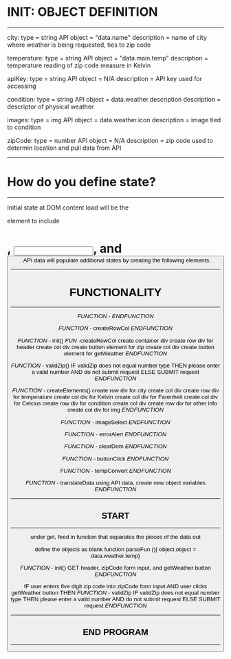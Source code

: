 # INIT: OBJECT DEFINITION
---
city: 
    type = string
    API object = "data.name"
    description = name of city where weather is being requested, ties to zip code

temperature:
    type = string
    API object = "data.main.temp"
    description = temperature reading of zip code measure in Kelvin

apiKey: 
    type = string
    API object = N/A
    description = API key used for accessing 

condition: 
    type = string
    API object = data.weather.description
    description = descriptor of physical weather

images:
    type = img
    API object = data.weather.icon
    description = image tied to condition

zipCode: 
    type = number
    API object = N/A
    description = zip code used to determin location and pull data from API

---
# How do you define state?
---

Initial state at DOM content load will be the <div> element to include <h1>, <input>, and <button>.  API data will populate additional states by creating the following elements.

---
# FUNCTIONALITY
---

*FUNCTION* -
*ENDFUNCTION* 

*FUNCTION* - createRowCol
*ENDFUNCTION* 

*FUNCTION* - init()
    *FUN* -createRowCol
    create container div
        create row div for header
            create col div
                create button element for zip
            create col div
                create button element for getWeather
*ENDFUNCTION* 

*FUNCTION* - validZip()
    IF validZip does not equal number type
        THEN please enter a valid number AND do not submit request
    ELSE 
        SUBMIT request
*ENDFUNCTION*

*FUNCTION* - createElements()
        create row div for city 
            create col div
        create row div for temperature
            create col div for Kelvin
            create col div for Farenheit
            create col div for Celcius
        create row div for condition
            create col div
        create row div for other info
            create col div for img
*ENDFUNCTION* 

*FUNCTION* - imageSelect
*ENDFUNCTION* 

*FUNCTION* - errorAlert
*ENDFUNCTION* 

*FUNCTION* - clearDom
*ENDFUNCTION* 

*FUNCTION* - buttonClick
*ENDFUNCTION* 

*FUNCTION* - tempConvert
*ENDFUNCTION* 

*FUNCTION* - translateData
    using API data, create new object variables
*ENDFUNCTION* 

---
## START
---

under get, feed in function that separates the pieces of the data out

define the objects as blank
function parseFun (){ object.object = data.weather.temp}


*FUNCTION* - init()
    GET header, zipCode form input, and getWeather button
*ENDFUNCTION*


IF user enters five digit zip code into zipCode form input AND user clicks getWeather button
    THEN *FUNCTION* - validZip
        IF validZip does not equal number type
            THEN please enter a valid number AND do not submit request
        ELSE 
            SUBMIT request
    *ENDFUNCTION*



    
---
## END PROGRAM
---